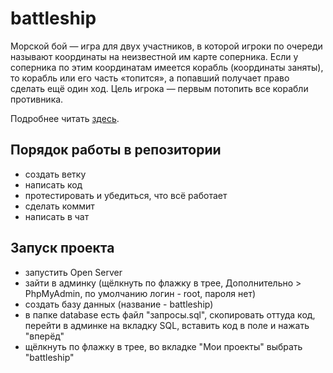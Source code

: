 # battleship
 
Морской бой — игра для двух участников, в которой игроки по очереди называют координаты на неизвестной им карте соперника. Если у соперника по этим координатам имеется корабль (координаты заняты), то корабль или его часть «топится», а попавший получает право сделать ещё один ход. Цель игрока — первым потопить все корабли противника.

Подробнее читать [здесь](https://ru.wikipedia.org/wiki/%D0%9C%D0%BE%D1%80%D1%81%D0%BA%D0%BE%D0%B9_%D0%B1%D0%BE%D0%B9_(%D0%B8%D0%B3%D1%80%D0%B0)).

## Порядок работы в репозитории

* создать ветку
* написать код
* протестировать и убедиться, что всё работает
* сделать коммит
* написать в чат

## Запуск проекта

* запустить Open Server
* зайти в админку (щёлкнуть по флажку в трее, Дополнительно > PhpMyAdmin, по умолчанию логин - root, пароля нет)
* создать базу данных (название - battleship)
* в папке database есть файл "запросы.sql", скопировать оттуда код, перейти в админке на вкладку SQL, вставить код в поле и нажать "вперёд"
* щёлкнуть по флажку в трее, во вкладке "Мои проекты" выбрать "battleship"
